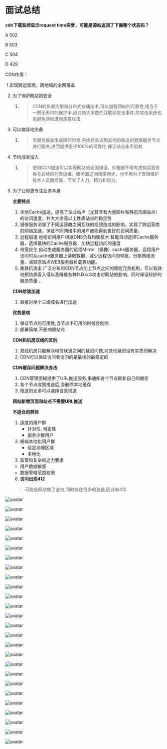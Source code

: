 # 面试总结

**cdn下载监控显示request time突曾，可能是源站返回了下面哪个状态码？**

A 502

B 503

C 504

D 429



CDN作用：

​	1.实现跨运营商、跨地域的全网覆盖

 2. 为了保护网站的安全

     1. > CDN的负载均衡和分布式存储技术,可以加强网站的可靠性,相当于一把无形中的保护伞,应对绝大多数的互联网攻击事件,防攻击系统也能避免网站遭到恶意攻击.

 3.  可以做异地灾备

     1. > 当服务器发生故障的时候,系统将会调用其他的临近的健康服务节点进行服务,进而提供近乎100%的可靠性,保证站点永不宕机

 4. 节约成本投入

     1. >  使用CDN加速可以实现网站的全国铺设，你根据不用考虑购买服务器与后续的托管运维，服务器之间镜像同步，也不用为了管理维护技术人员而烦恼，节省了人力、精力和财力。

 5. 为了让你更专注业务本身

    **主要特点**

    1. 本地Cache加速，提高了企业站点（尤其含有大量图片和静态页面站点）的访问速度，并大大提高以上性质站点的稳定性
    2. 镜像服务消除了不同运营商之间互联的瓶颈造成的影响，实现了跨运营商的网络加速，保证不同网络中的用户都能得到良好的访问质量。
    3. 远程加速 远程访问用户根据DNS负载均衡技术 智能自动选择Cache服务器，选择最快的Cache服务器，加快远程访问的速度
    4. 带宽优化 自动生成服务器的远程Mirror（镜像）cache服务器，远程用户访问时从cache服务器上读取数据，减少远程访问的带宽、分担网络流量、减轻原站点WEB服务器负载等功能。
    5. 集群抗攻击 广泛分布的CDN节点加上节点之间的智能冗余机制，可以有效地预防黑客入侵以及降低各种D.D.o.S攻击对网站的影响，同时保证较好的服务质量 。

    **CDN给谁加速**

    1. 直接对单个三级域名进行加速

    **优势是啥**

    1. 保证节点的可用性,当节点不可用的时候会剔除.
    2. 部署简单,不影响原站点

    **CDN和机房双线的区别**

    1. 双线机房只能解决电信联通之间的延迟问题,对其他延迟没有实质的解决
    2. CDN可以保证访问者访问的是最快的最稳定的

    **CDN缓存问题解决办法**

    1. CDN管理面板提供了URL推送服务,来通知各个节点刷新自己的缓存
    2. 各个节点收到推送后,会删除本地缓存
    3. 推送的太多可以选择目录推送

    **网站新增页面和站点不需要URL推送**

    **不适合的群体**

    1. 适度的用户群  
       * 针对性, 特定性
       * 服务少数用户
    2. 极端本地化用户群
       * 给定地理区域
       * 本地化
    3.  监管和复杂的之力要求
       * 用户数据敏感
       * 数据管辖范围权限

	6. **访问出现412**

    > 可能是网站做了鉴权,同时存在很多的盗链,因此有412

![avatar](../images/20200423091527.png)

![avatar](../images/20200423092016.png)

![avatar](../images/20200423092213.png)



![avatar](../images/20200423092350.png)



![avatar](../images/20200423092654.png)



![avatar](../images/20200423092724.png)

![avatar](../images/20200423092750.png)



![avatar](../images/20200423092824.png)



![avatar](../images/20200423092849.png)



![avatar](../images/20200423092917.png)

![avatar](../images/20200423092946.png)



![avatar](../images/20200423093007.png)



![avatar](../images/20200423093037.png)



![avatar](../images/20200423093103.png)



![avatar](../images/20200423093438.png)





![avatar](../images/20200423093508.png)



![avatar](../images/20200423093534.png)



![avatar](../images/20200423093601.png)

![avatar](../images/20200423093635.png)

![avatar](../images/20200423093659.png)

![avatar](../images/20200423093817.png)



![avatar](../images/20200423093844.png)

![avatar](../images/20200423093912.png)

![avatar](../images/20200423093941.png)

![avatar](../images/20200423094007.png)

![avatar](../images/20200423094040.png)



